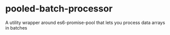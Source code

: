 # pooled-batch-processor
A utility wrapper around es6-promise-pool that lets you process data arrays in batches
